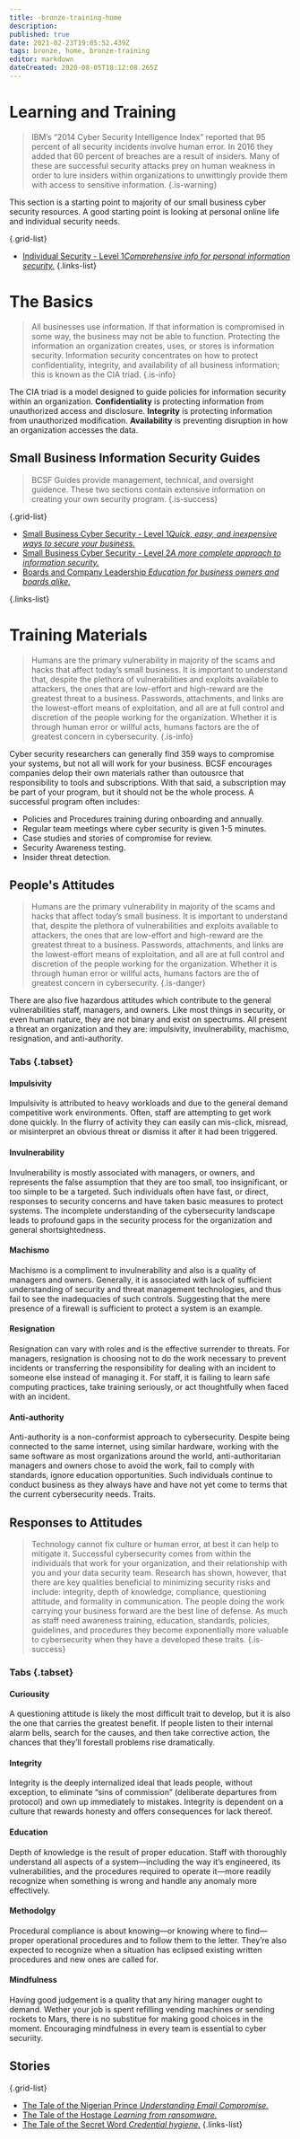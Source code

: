 ```yaml
---
title: -bronze-training-home
description: 
published: true
date: 2021-02-23T19:05:52.439Z
tags: bronze, home, bronze-training
editor: markdown
dateCreated: 2020-08-05T18:12:08.265Z
---
```


# Learning and Training

> IBM’s “2014 Cyber Security Intelligence Index” reported that 95 percent of all security incidents involve human error. In 2016 they added that 60 percent of breaches are a result of insiders. Many of these are successful security attacks prey on human weakness in order to lure insiders within organizations to unwittingly provide them with access to sensitive information.
{.is-warning}

This section is a starting point to majority of our small business cyber security resources. A good starting point is looking at personal online life and individual security needs.

{.grid-list}
- [Individual Security - Level 1*Comprehensive info for personal information security.*](/bronze-training/individual-cybersecurity)
{.links-list}

# The Basics
> All businesses use information. If that information is compromised in some way, the business may not be able to function. Protecting the information an organization creates, uses, or stores is information security. Information security concentrates on how to protect confidentiality, integrity, and availability of all business information; this is known as the CIA triad.
{.is-info}

The CIA triad is a model designed to guide policies for information security within an organization. **Confidentiality** is protecting information from unauthorized access and disclosure. **Integrity** is protecting information from unauthorized modification. **Availability** is preventing disruption in how an organization accesses the data.

## Small Business Information Security Guides

> BCSF Guides provide management, technical, and oversight guidence.  These two sections contain extensive information on creating your own security program. 
{.is-success}


{.grid-list}
- [Small Business Cyber Security - Level 1*Quick, easy, and inexpensive ways to secure your business.*](/bronze-training/background-simple)
- [Small Business Cyber Security - Level 2*A more complete approach to information security.*](/bronze-training/background-advanced)
- [Boards and Company Leadership *Education for business owners and boards alike.*](/bronze-training/background-boards)

{.links-list}

# Training Materials
> Humans are the primary vulnerability in majority of the scams and hacks that affect today’s small business. It is important to understand that, despite the plethora of vulnerabilities and exploits available to attackers, the ones that are low-effort and high-reward are the greatest threat to a business. Passwords, attachments, and links are the lowest-effort means of exploitation, and all are at full control and discretion of the people working for the organization. Whether it is through human error or willful acts, humans factors are the of greatest concern in cybersecurity.
{.is-info}

Cyber security researchers can generally find 359 ways to compromise your systems, but not all will work for your business.  BCSF encourages companies delop their own materials rather than outousrce that responsibility to tools and subscriptions.  With that said, a subscription may be part of your program, but it should not be the whole process.  A successful program often includes:

- Policies and Procedures training during onboarding and annually.
- Regular team meetings where cyber security is given 1-5 minutes.
- Case studies and stories of compromise for review.
- Security Awareness testing. 
- Insider threat detection. 

## People's Attitudes
> Humans are the primary vulnerability in majority of the scams and hacks that affect today’s small business. It is important to understand that, despite the plethora of vulnerabilities and exploits available to attackers, the ones that are low-effort and high-reward are the greatest threat to a business. Passwords, attachments, and links are the lowest-effort means of exploitation, and all are at full control and discretion of the people working for the organization. Whether it is through human error or willful acts, humans factors are the of greatest concern in cybersecurity.
{.is-danger}

There are also five hazardous attitudes which contribute to the general vulnerabilities staff, managers, and owners. Like most things in security, or even human nature, they are not binary and exist on spectrums. All present a threat an organization and they are: impulsivity, invulnerability, machismo, resignation, and anti-authority.

### Tabs {.tabset}
#### Impulsivity

Impulsivity is attributed to heavy workloads and due to the general demand competitive work environments. Often, staff are attempting to get work done quickly. In the flurry of activity they can easily can mis-click, misread, or misinterpret an obvious threat or dismiss it after it had been triggered.

#### Invulnerability

Invulnerability is mostly associated with managers, or owners, and represents the false assumption that they are too small, too insignificant, or too simple to be a targeted. Such individuals often have fast, or direct, responses to security concerns and have taken basic measures to protect systems. The incomplete understanding of the cybersecurity landscape leads to profound gaps in the security process for the organization and general shortsightedness.

#### Machismo

Machismo is a compliment to invulnerability and also is a quality of managers and owners. Generally, it is associated with lack of sufficient understanding of security and threat management technologies, and thus fail to see the inadequacies of such controls. Suggesting that the mere presence of a firewall is sufficient to protect a system is an example.

#### Resignation

Resignation can vary with roles and is the effective surrender to threats. For managers, resignation is choosing not to do the work necessary to prevent incidents or transferring the responsibility for dealing with an incident to someone else instead of managing it. For staff, it is failing to learn safe computing practices, take training seriously, or act thoughtfully when faced with an incident.

#### Anti-authority

Anti-authority is a non-conformist approach to cybersecurity. Despite being connected to the same internet, using similar hardware, working with the same software as most organizations around the world, anti-authoritarian managers and owners chose to avoid the work, fail to comply with standards, ignore education opportunities. Such individuals continue to conduct business as they always have and have not yet come to terms that the current cybersecurity needs.
Traits.

## Responses to Attitudes
> Technology cannot fix culture or human error, at best it can help to mitigate it. Successful cybersecurity comes from within the individuals that work for your organization, and their relationship with you and your data security team. Research has shown, however, that there are key qualities beneficial to minimizing security risks and include: integrity, depth of knowledge, compliance, questioning attitude, and formality in communication. The people doing the work carrying your business forward are the best line of defense. As much as staff need awareness training, education, standards, policies, guidelines, and procedures they become exponentially more valuable to cybersecurity when they have a developed these traits.
{.is-success}

### Tabs {.tabset}

#### Curiousity

A questioning attitude is likely the most difficult trait to develop, but it is also the one that carries the greatest benefit. If people  listen to their internal alarm bells, search for the causes, and then take corrective action, the chances that they’ll forestall problems rise dramatically.

#### Integrity

Integrity is the deeply internalized ideal that leads people, without exception, to eliminate “sins of commission” (deliberate departures from protocol) and own up immediately to mistakes. Integrity is dependent on a culture that rewards honesty and offers consequences for lack thereof.

#### Education

Depth of knowledge is the result of proper education. Staff with thoroughly understand all aspects of a system—including the way it’s engineered, its vulnerabilities, and the procedures required to operate it—more readily recognize when something is wrong and handle any anomaly more effectively.

#### Methodolgy 

Procedural compliance is about knowing—or knowing where to find—proper operational procedures and to follow them to the letter. They’re also expected to recognize when a situation has eclipsed existing written procedures and new ones are called for.

#### Mindfulness

Having good judgement is a quality that any hiring manager ought to demand.  Wether your job is spent refilling vending machines or sending rockets to Mars, there is no substitue for making good choices in the moment. Encouraging mindfulness in every team is essential to cyber securiity.



## Stories
{.grid-list}
- [The Tale of the Nigerian Prince *Understanding Email Compromise.*](/bronze-training/story-nigerian-prince)
- [The Tale of the Hostage *Learning from ransomware.*](/bronze-training/story-hostage)
- [The Tale of the Secret Word *Credential hygiene.*](/bronze-training/story-secret-word)
{.links-list}

